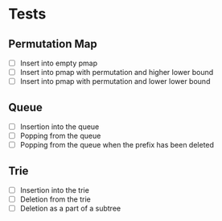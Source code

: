 # Tests

## Permutation Map
- [ ] Insert into empty pmap
- [ ] Insert into pmap with permutation and higher lower bound
- [ ] Insert into pmap with permutation and lower lower bound

## Queue
- [ ] Insertion into the queue
- [ ] Popping from the queue
- [ ] Popping from the queue when the prefix has been deleted

## Trie
- [ ] Insertion into the trie
- [ ] Deletion from the trie
- [ ] Deletion as a part of a subtree
